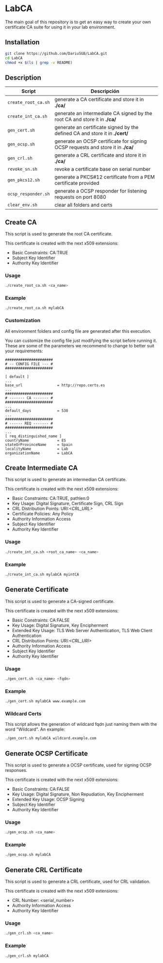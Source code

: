# LabCA
The main goal of this repository is to get an easy way to create your own certificate CA suite for using it in your lab environment.

## Installation

```bash
git clone https://github.com/DariuSGB/LabCA.git
cd LabCA
chmod +x $(ls | grep -v README)
```

## Description

| Script | Descripción |
| --- | --- |
| `create_root_ca.sh` | generate a CA certificate and store it in **./ca/** |
| `create_int_ca.sh` | generate an intermediate CA signed by the root CA and store it in **./ca/** |
| `gen_cert.sh` | generate an certificate signed by the defined CA and store it in **./cert/** |
| `gen_ocsp.sh` | generate an OCSP certificate for signing OCSP requests and store it in **./ca/** |
| `gen_crl.sh` | generate a CRL certificate and store it in **./ca/** |
| `revoke_sn.sh` | revoke a certificate base on serial number |
| `gen_pkcs12.sh` | generate a PKCS#12 certificate from a PEM certificate provided |
| `ocsp_responder.sh` | generate a OCSP responder for listening requests on port 8080 |
| `clear_env.sh` | clear all folders and certs |

## Create CA

This script is used to generate the root CA certificate.

This certificate is created with the next x509 extensions:
- Basic Constraints: CA:TRUE
- Subject Key Identifier
- Authority Key Identifier

### Usage

```bash
./create_root_ca.sh <ca_name>
```

### Example

```bash
./create_root_ca.sh mylabCA
```

### Customization

All environment folders and config file are generated after this execution.

You can customize the config file just modifying the script before running it. These are some of the parameters we recommend to change to better suit your requirements:

```
######################
# -- CONFIG FILE --- #
######################

[ default ]
...
base_url                = http://repo.certs.es
...
######################
# ------- CA ------- #
######################
...
default_days            = 530
...
######################
# ------ REQ ------- #
######################
...
[ req_distinguished_name ]
countryName             = ES
stateOrProvinceName     = Spain
localityName            = Lab
organizationName        = LabCA
```

## Create Intermediate CA

This script is used to generate an intermedian CA certificate.

This certificate is created with the next x509 extensions:
- Basic Constraints: CA:TRUE, pathlen:0
- Key Usage: Digital Signature, Certificate Sign, CRL Sign
- CRL Distribution Points: URI:*<CRL_URL>*
- Certificate Policies: Any Policy
- Authority Information Access
- Subject Key Identifier
- Authority Key Identifier

### Usage

```bash
./create_int_ca.sh <root_ca_name> <ca_name>
```

### Example

```bash
./create_int_ca.sh mylabCA myintCA
```

## Generate Certificate

This script is used to generate a CA-signed certificate.

This certificate is created with the next x509 extensions:
- Basic Constraints: CA:FALSE
- Key Usage: Digital Signature, Key Encipherment
- Extended Key Usage: TLS Web Server Authentication, TLS Web Client Authentication
- CRL Distribution Points: URI:*<CRL_URI>*
- Authority Information Access
- Subject Key Identifier
- Authority Key Identifier

### Usage

```bash
./gen_cert.sh <ca_name> <fqdn>
```

### Example

```bash
./gen_cert.sh mylabCA www.example.com
```

### Wildcard Certs

This script allows the generation of wildcard fqdn just naming them with the word "Wildcard".
An example:

```bash
./gen_cert.sh mylabCA wildcard.example.com
```

## Generate OCSP Certificate

This script is used to generate a OCSP certificate, used for signing OCSP responses.

This certificate is created with the next x509 extensions:
- Basic Constraints: CA:FALSE
- Key Usage: Digital Signature, Non Repudiation, Key Encipherment
- Extended Key Usage: OCSP Signing
- Subject Key Identifier
- Authority Key Identifier

### Usage

```bash
./gen_ocsp.sh <ca_name>
```

### Example

```bash
./gen_ocsp.sh mylabCA
```

## Generate CRL Certificate

This script is used to generate a CRL certificate, used for CRL validation.

This certificate is created with the next x509 extensions:
- CRL Number: <serial_number>
- Authority Information Access
- Authority Key Identifier

### Usage

```bash
./gen_crl.sh <ca_name>
```

### Example

```bash
./gen_crl.sh mylabCA
```
